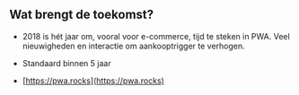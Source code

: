 ## Wat brengt de toekomst?

* 2018 is hét jaar om, vooral voor e-commerce, tijd te steken in PWA. Veel nieuwigheden en interactie om aankooptrigger te verhogen.

* Standaard binnen 5 jaar

* [https://pwa.rocks](https://pwa.rocks)